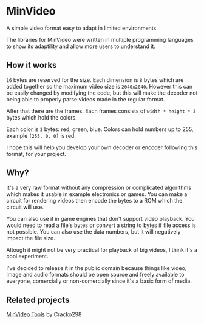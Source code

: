 # MinVideo
A simple video format easy to adapt in limited environments.

The libraries for MinVideo were written in multiple programming languages to show its adaptility and allow more users to understand it. 

## How it works
`16` bytes are reserved for the size. Each dimension is `8` bytes which are added together so the maximum video size is `2040x2040`. However this can be easily changed by modifying the code, but this will make the decoder not being able to properly parse videos made in the regular format.

After that there are the frames. Each frames consists of `width * height * 3` bytes which hold the colors. 

Each color is `3` bytes: red, green, blue. Colors can hold numbers up to 255, example `[255, 0, 0]` is red.

I hope this will help you develop your own decoder or encoder following this format, for your project.

## Why?
It's a very raw format without any compression or complicated algorithms which makes it usable in example electronics or games. You can make a circuit for rendering videos then encode the bytes to a ROM which the circuit will use.

You can also use it in game engines that don't support video playback. You would need to read a file's bytes or convert a string to bytes if file access is not possible. You can also use the data numbers, but it will negatively impact the file size.

Altough it might not be very practical for playback of big videos, I think it's a cool experiment.

I've decided to release it in the public domain because things like video, image and audio formats should be open source and freely available to everyone, comercially or non-comercially since it's a basic form of media.

## Related projects
[MinVideo Tools](https://github.com/Cracko298/MinVideo-Tools) by Cracko298
